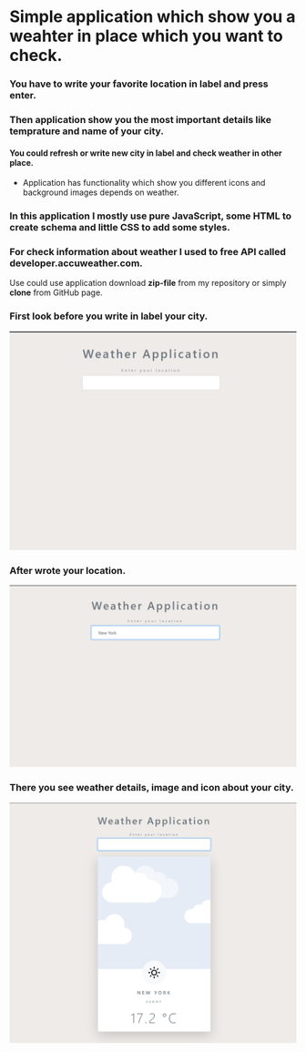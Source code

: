 # Simple application which show you a weahter in place which you want to check.

### You have to write your favorite location in label and press enter.

### Then application show you the most important details like temprature and name of your city.

#### You could refresh or write new city in label and check weather in other place.

<ul>
    <li>Application has functionality which show you different icons and background images depends on weather.</li>
</ul>

### In this application I mostly use pure JavaScript, some HTML to create schema and little CSS to add some styles.

### For check information about weather I used to free API called developer.accuweather.com.

Use could use application download **zip-file** from my repository or simply **clone** from GitHub page.

### First look before you write in label your city.
![cover](./img/readme-img/before-add-location.png)

### After wrote your location.
![cover](./img/readme-img/add-location.png)

### There you see weather details, image and icon about your city.
![cover](./img/readme-img/result-weather-location.png)
